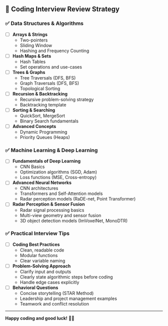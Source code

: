## 📌 Coding Interview Review Strategy

### ✅ Data Structures & Algorithms
- [ ] **Arrays & Strings**
  - Two-pointers
  - Sliding Window
  - Hashing and Frequency Counting
- [ ] **Hash Maps & Sets**
  - Hash Tables
  - Set operations and use-cases
- [ ] **Trees & Graphs**
  - Tree Traversals (DFS, BFS)
  - Graph Traversals (DFS, BFS)
  - Topological Sorting
- [ ] **Recursion & Backtracking**
  - Recursive problem-solving strategy
  - Backtracking template
- [ ] **Sorting & Searching**
  - QuickSort, MergeSort
  - Binary Search fundamentals
- [ ] **Advanced Concepts**
  - Dynamic Programming
  - Priority Queues (Heaps)

### ✅ Machine Learning & Deep Learning
- [ ] **Fundamentals of Deep Learning**
  - CNN Basics
  - Optimization algorithms (SGD, Adam)
  - Loss functions (MSE, Cross-entropy)
- [ ] **Advanced Neural Networks**
  - CNN architectures
  - Transformers and Self-Attention models
  - Radar perception models (RaDE-net, Point Transformer)
- [ ] **Radar Perception & Sensor Fusion**
  - Radar signal processing basics
  - Multi-view geometry and sensor fusion
  - 3D object detection models (ImVoxelNet, MonoDTR)

### ✅ Practical Interview Tips
- [ ] **Coding Best Practices**
  - Clean, readable code
  - Modular functions
  - Clear variable naming
- [ ] **Problem-Solving Approach**
  - Clarify input and outputs
  - Clearly state algorithmic steps before coding
  - Handle edge cases explicitly
- [ ] **Behavioral Questions**
  - Concise storytelling (STAR Method)
  - Leadership and project management examples
  - Teamwork and conflict resolution

---

**Happy coding and good luck!** 🚀🍀
